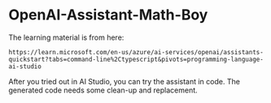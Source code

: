 # OpenAI-Assistant-Math-Boy
The learning material is from here:
~~~
https://learn.microsoft.com/en-us/azure/ai-services/openai/assistants-quickstart?tabs=command-line%2Ctypescript&pivots=programming-language-ai-studio
~~~
After you tried out in AI Studio, you can try the assistant in code. The generated code needs some clean-up and replacement.
